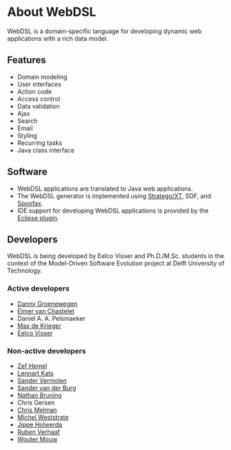 # About WebDSL

WebDSL is a domain-specific language for developing dynamic web applications with a rich data model.

## Features

- Domain modeling
- User interfaces
- Action code
- Access control
- Data validation
- Ajax
- Search
- Email
- Styling
- Recurring tasks
- Java class interface

## Software

- WebDSL applications are translated to Java web applications.
- The WebDSL generator is implemented using [Stratego/XT](http://strategoxt.org/), SDF, and [Spoofax](http://spoofax.org/).
- IDE support for developing WebDSL applications is provided by the [Eclipse plugin](index.md).

## Developers

WebDSL is being developed by Eelco Visser and Ph.D./M.Sc. students in the context of the Model-Driven Software Evolution project at Delft University of Technology.


### Active developers

- [Danny Groenewegen](http://www.linkedin.com/in/dannygroenewegen)
- [Elmer van Chastelet](http://www.linkedin.com/pub/elmer-van-chastelet/2a/a90/7a7)
- Daniel A. A. Pelsmaeker
- [Max de Krieger](http://www.linkedin.com/in/maxdekrieger)
- [Eelco Visser](http://www.eelcovisser.net/)


### Non-active developers

- [Zef Hemel](http://www.zef.me/)
- [Lennart Kats](http://lclnet.nl/)
- [Sander Vermolen](http://www.st.ewi.tudelft.nl/~vermolen/pmwiki/pmwiki.php)
- [Sander van der Burg](http://www.st.ewi.tudelft.nl/~sander)
- [Nathan Bruning](http://nl.linkedin.com/in/nathanbruning)
- Chris Gersen
- [Chris Melman](http://nl.linkedin.com/pub/chris-melman/2b/51a/621)
- [Michel Weststrate](http://mweststrate.nl/)
- [Jippe Holwerda](http://www.linkedin.com/in/jippeholwerda)
- [Ruben Verhaaf](http://www.linkedin.com/in/rubenverhaaf/)
- [Wouter Mouw](http://www.linkedin.com/in/woutermouw)
